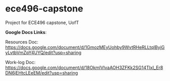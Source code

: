 # ece496-capstone
Project for ECE496 capstone, UofT


**Google Docs Links**:

Resources Doc:
https://docs.google.com/document/d/1GmozMEyUohby9WvtRHeRLLtqIByjGyLvtbVmZpY4UYQ/edit?usp=sharing

Work-log Doc:
https://docs.google.com/document/d/18OkmlVIvaAOH3ZFKk2SG14TlxI_Er8DN6jEHtcLEeEM/edit?usp=sharing

